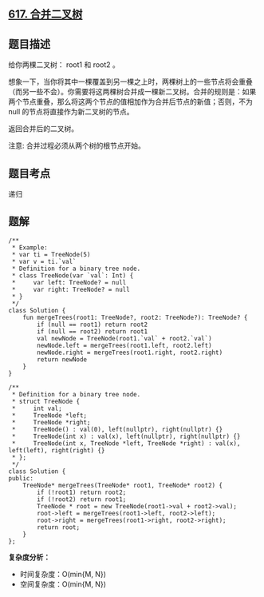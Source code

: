 ## [617. 合并二叉树](https://leetcode.cn/problems/merge-two-binary-trees/description/)

## 题目描述

给你两棵二叉树： root1 和 root2 。

想象一下，当你将其中一棵覆盖到另一棵之上时，两棵树上的一些节点将会重叠（而另一些不会）。你需要将这两棵树合并成一棵新二叉树。合并的规则是：如果两个节点重叠，那么将这两个节点的值相加作为合并后节点的新值；否则，不为 null 的节点将直接作为新二叉树的节点。

返回合并后的二叉树。

注意: 合并过程必须从两个树的根节点开始。

## 题目考点

递归

## 题解
 
```
/**
 * Example:
 * var ti = TreeNode(5)
 * var v = ti.`val`
 * Definition for a binary tree node.
 * class TreeNode(var `val`: Int) {
 *     var left: TreeNode? = null
 *     var right: TreeNode? = null
 * }
 */
class Solution {
    fun mergeTrees(root1: TreeNode?, root2: TreeNode?): TreeNode? {
        if (null == root1) return root2
        if (null == root2) return root1
        val newNode = TreeNode(root1.`val` + root2.`val`)
        newNode.left = mergeTrees(root1.left, root2.left)
        newNode.right = mergeTrees(root1.right, root2.right)
        return newNode
    }
}
```

```
/**
 * Definition for a binary tree node.
 * struct TreeNode {
 *     int val;
 *     TreeNode *left;
 *     TreeNode *right;
 *     TreeNode() : val(0), left(nullptr), right(nullptr) {}
 *     TreeNode(int x) : val(x), left(nullptr), right(nullptr) {}
 *     TreeNode(int x, TreeNode *left, TreeNode *right) : val(x), left(left), right(right) {}
 * };
 */
class Solution {
public:
    TreeNode* mergeTrees(TreeNode* root1, TreeNode* root2) {
        if (!root1) return root2;
        if (!root2) return root1;
        TreeNode * root = new TreeNode(root1->val + root2->val);
        root->left = mergeTrees(root1->left, root2->left);
        root->right = mergeTrees(root1->right, root2->right);
        return root;
    }
};
```

**复杂度分析：**

- 时间复杂度：O(min{M, N})
- 空间复杂度：O(min{M, N})
